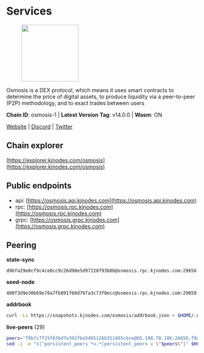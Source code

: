 # Services

<figure><img src="https://raw.githubusercontent.com/kj89/testnet_manuals/main/pingpub/logos/osmosis.png" width="150" alt=""><figcaption></figcaption></figure>

Osmosis is a DEX protocol, which means it uses smart contracts  to determine the price of digital assets, to produce liquidity  via a peer-to-peer (P2P) methodology, and to exact trades between users

**Chain ID**: osmosis-1 | **Latest Version Tag**: v14.0.0 | **Wasm**: ON

[Website](https://osmosis.zone) | [Discord](https://discord.gg/osmosis) | [Twitter](https://twitter.com/osmosiszone)




## Chain explorer
[https://explorer.kjnodes.com/osmosis](https://explorer.kjnodes.com/osmosis)

## Public endpoints

* api: [https://osmosis.api.kjnodes.com](https://osmosis.api.kjnodes.com)
* rpc: [https://osmosis.rpc.kjnodes.com](https://osmosis.rpc.kjnodes.com)
* grpc: [https://osmosis.grpc.kjnodes.com](https://osmosis.grpc.kjnodes.com)

## Peering

**state-sync**

```text
d9bfa29e0cf9c4ce0cc9c26d98e5d97228f93b0b@osmosis.rpc.kjnodes.com:29656
```

**seed-node**

```text
400f3d9e30b69e78a7fb891f60d76fa3c73f0ecc@osmosis.rpc.kjnodes.com:29659
```

**addrbook**
```bash
curl -Ls https://snapshots.kjnodes.com/osmosis/addrbook.json > $HOME/.osmosisd/config/addrbook.json
```

**live-peers** (29)
```bash
peers="f9bfc7f25f63bd7e392fbe5465126b311465cbce@65.108.78.186:26656,f9a920a61ee994b12b77178dd5f1fc1ed39b7cd2@142.132.255.49:26656,a2024229e2eed1650ba3a3ea9db67fa318dc232e@142.132.199.3:26656,4d310dc74ecf838b4af1dc3cfcc88cdfdabb0eaa@139.177.202.235:26656,42f42a4b3527b927d5002d45abd37f66ecdd4861@51.178.74.75:16656,d9bfa29e0cf9c4ce0cc9c26d98e5d97228f93b0b@65.109.88.38:29656,e0fbdbdce6ec8797412751edd00fbaf114c42fad@34.220.226.204:26656,b15ff06834de16016d8d905162e1365423d21a66@35.172.193.124:26656,407267ac44b20a0a4258d0bbca1c9f657bf88d08@74.118.143.19:26656,0419c998d6aac0afdb05808ad9a935670248e209@65.108.204.56:26656,9b1bfb99d9eb04af32510ed8e3eb83c59448662f@95.214.52.220:26656,569aac51b04607a18696c63035586816dec85511@157.90.213.235:26656,bfb67b2ae345955d6bc0991450120669c683386e@149.56.25.66:26656,7c28e9f02c998d84a4f617c3852b7794dc2883fd@88.99.253.55:26656,74e8ba742d8312c250f3237c8c8f3f951c01f9df@95.216.4.104:26656,fced2c95050c0d4781b76cd2b0a93efae03cb395@65.108.77.93:26656,30e9432879d5b0976b88e52120dc12338e40fc33@65.108.108.176:26656,42745690b41f6a7515c4a87d88efda2e82b55b76@78.46.94.183:26656,43785e5ffd8783393ea8094f77efcee5bdbcdce3@78.141.244.18:26656,c5358545d951ae666c695903036c1e93578951eb@135.181.176.113:26656,b69e57cd6f796ac5d6efb1a834163365c37cbfa8@78.46.69.29:26656,f4b811759e55f665180545ad5e1b42573f660861@135.181.181.251:26656,724cef11bbe866269b3d67f7dd5ea539cc4096bf@198.244.164.186:26656,20913e92e8b9ea2d80ad34edd9b52e97886cf616@54.37.30.181:26656,47e4075978458bfc382630b2a46aabbbbf7977b2@143.198.234.114:26656,a6283307952423c1751431c220d11ed36b61ed84@143.110.237.113:26656,259ab883ee76f92e82f8f14d463aaaa09d857fb9@144.76.70.108:9010,3197daa0ee5245b17a546be032ff0f6814e1d1db@148.251.191.239:26656,32e9d4a7413dd5393c8be004bee68dea683be839@65.21.227.95:2004"
sed -i -e "s|^persistent_peers *=.*|persistent_peers = \"$peers\"|" $HOME/.osmosisd/config/config.toml
```
